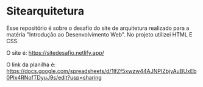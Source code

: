 # Sitearquitetura
Esse repositório é sobre o desafio do site de arquitetura realizado para a matéria "Introdução ao Desenvolvimento Web". No projeto utilizei HTML E CSS.

O site é: https://sitedesafio.netlify.app/

O link da planilha é: https://docs.google.com/spreadsheets/d/1lfZf5xwzw44AJNPIZbjyAuBUxEb0Plx4RNofTDyuJ9s/edit?usp=sharing 
